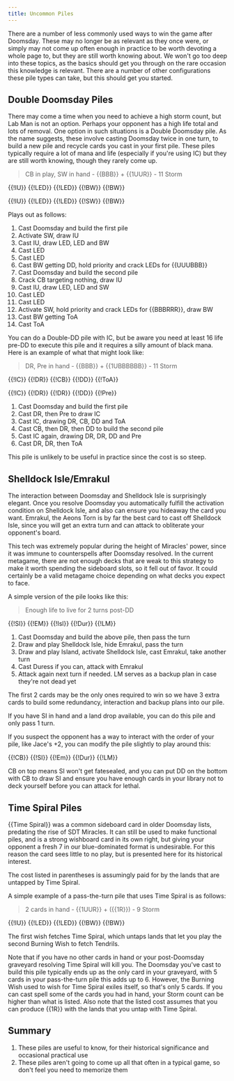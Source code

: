 ```yaml
---
title: Uncommon Piles
---
```


There are a number of less commonly used ways to win the game after Doomsday.
These may no longer be as relevant as they once were, or simply may not come up
often enough in practice to be worth devoting a whole page to, but they are
still worth knowing about. We won't go too deep into these topics, as the basics
should get you through on the rare occasion this knowledge is relevant. There
are a number of other configurations these pile types can take, but this should
get you started.

## Double Doomsday Piles

There may come a time when you need to achieve a high storm count, but Lab Man
is not an option. Perhaps your opponent has a high life total and lots of
removal. One option in such situations is a Double Doomsday pile. As the name
suggests, these involve casting Doomsday twice in one turn, to build a new pile
and recycle cards you cast in your first pile. These piles typically require a
lot of mana and life (especially if you're using IC) but they are still worth
knowing, though they rarely come up.

> CB in play, SW in hand - {{BBB}} + {{1UUR}} - 11 Storm

<pile>{{!IU}} {{!LED}} {{!LED}} {{!BW}} {{!BW}}</pile>

<pile>{{!IU}} {{!LED}} {{!LED}} {{!SW}} {{!BW}}</pile>

Plays out as follows:

1. Cast Doomsday and build the first pile
2. Activate SW, draw IU
3. Cast IU, draw LED, LED and BW
4. Cast LED
5. Cast LED
6. Cast BW getting DD, hold priority and crack LEDs for {{UUUBBB}}
7. Cast Doomsday and build the second pile
8. Crack CB targeting nothing, draw IU
9. Cast IU, draw LED, LED and SW
10. Cast LED
11. Cast LED
12. Activate SW, hold priority and crack LEDs for {{BBBRRR}}, draw BW
13. Cast BW getting ToA
14. Cast ToA

You can do a Double-DD pile with IC, but be aware you need at least 16 life
pre-DD to execute this pile and it requires a silly amount of black mana. Here
is an example of what that might look like:

> DR, Pre in hand - {{BBB}} + {{1UBBBBBB}} - 11 Storm

<pile>{{!IC}} {{!DR}} {{!CB}} {{!DD}} {{!ToA}}</pile>

<pile>{{!IC}} {{!DR}} {{!DR}} {{!DD}} {{!Pre}}</pile>

1. Cast Doomsday and build the first pile
2. Cast DR, then Pre to draw IC
3. Cast IC, drawing DR, CB, DD and ToA
4. Cast CB, then DR, then DD to build the second pile
5. Cast IC again, drawing DR, DR, DD and Pre
6. Cast DR, DR, then ToA

This pile is unlikely to be useful in practice since the cost is so steep.

## Shelldock Isle/Emrakul

The interaction between Doomsday and Shelldock Isle is surprisingly elegant.
Once you resolve Doomsday you automatically fulfill the activation condition on
Shelldock Isle, and also can ensure you hideaway the card you want. Emrakul, the
Aeons Torn is by far the best card to cast off Shelldock Isle, since you will
get an extra turn and can attack to obliterate your opponent's board.

This tech was extremely popular during the height of Miracles' power, since it
was immune to counterspells after Doomsday resolved. In the current metagame,
there are not enough decks that are weak to this strategy to make it worth
spending the sideboard slots, so it fell out of favor. It could certainly be a
valid metagame choice depending on what decks you expect to face.

A simple version of the pile looks like this:

> Enough life to live for 2 turns post-DD

<pile>{{!SI}} {{!EM}} {{!Isl}} {{!Dur}} {{!LM}}</pile>

1. Cast Doomsday and build the above pile, then pass the turn
2. Draw and play Shelldock Isle, hide Emrakul, pass the turn
3. Draw and play Island, activate Shelldock Isle, cast Emrakul, take another
   turn
4. Cast Duress if you can, attack with Emrakul
5. Attack again next turn if needed. LM serves as a backup plan in case they're
   not dead yet

The first 2 cards may be the only ones required to win so we have 3 extra cards
to build some redundancy, interaction and backup plans into our pile.

If you have SI in hand and a land drop available, you can do this pile and only
pass 1 turn.

If you suspect the opponent has a way to interact with the order of your pile,
like Jace's +2, you can modify the pile slightly to play around this:

<pile>{{!CB}} {{!SI}} {{!Em}} {{!Dur}} {{!LM}}</pile>

CB on top means SI won't get fatesealed, and you can put DD on the bottom with
CB to draw SI and ensure you have enough cards in your library not to deck
yourself before you can attack for lethal.

## Time Spiral Piles

{{Time Spiral}} was a common sideboard card in older Doomsday lists, predating
the rise of SDT Miracles. It can still be used to make functional piles, and is
a strong wishboard card in its own right, but giving your opponent a fresh 7 in
our blue-dominated format is undesirable. For this reason the card sees little
to no play, but is presented here for its historical interest.

The cost listed in parentheses is assumingly paid for by the lands that are
untapped by Time Spiral.

A simple example of a pass-the-turn pile that uses Time Spiral is as follows:

> 2 cards in hand - {{1UUR}} + ({{1R}}) - 9 Storm

<pile>{{!IU}} {{!LED}} {{!LED}} {{!BW}} {{!BW}}</pile>

The first wish fetches Time Spiral, which untaps lands that let you play the
second Burning Wish to fetch Tendrils.

Note that if you have no other cards in hand or your post-Doomsday graveyard
resolving Time Spiral will kill you. The Doomsday you've cast to build this pile
typically ends up as the only card in your graveyard, with 5 cards in your
pass-the-turn pile this adds up to 6. However, the Burning Wish used to wish for
Time Spiral exiles itself, so that's only 5 cards. If you can cast spell some of
the cards you had in hand, your Storm count can be higher than what is listed.
Also note that the listed cost assumes that you can produce {{1R}} with the
lands that you untap with Time Spiral.

## Summary

1. These piles are useful to know, for their historical significance and
   occasional practical use
2. These piles aren't going to come up all that often in a typical game, so
   don't feel you need to memorize them
